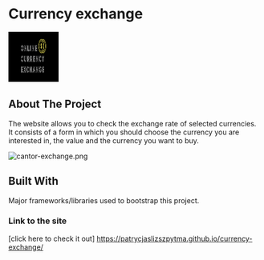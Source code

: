# Currency exchange
<img src="./images/KANTOR.png" width="100" height="100">

## About The Project
The website allows you to check the exchange rate of selected currencies.
It consists of a form in which you should choose the currency you are interested in, the value and the currency you want to buy.

![cantor-exchange.png](https://i.postimg.cc/Hkygg0fP/cantor-exchange.png)





## Built With
Major frameworks/libraries used to bootstrap this project. 

### Link to the site
[click here to check it out] https://patrycjaslizszpytma.github.io/currency-exchange/


